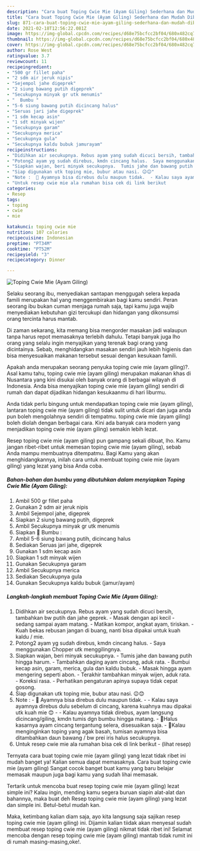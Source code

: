 ```yaml
---
description: "Cara buat Toping Cwie Mie (Ayam Giling) Sederhana dan Mudah Dibuat"
title: "Cara buat Toping Cwie Mie (Ayam Giling) Sederhana dan Mudah Dibuat"
slug: 871-cara-buat-toping-cwie-mie-ayam-giling-sederhana-dan-mudah-dibuat
date: 2021-02-18T12:56:22.081Z
image: https://img-global.cpcdn.com/recipes/d68e75bcfcc2bf04/680x482cq70/toping-cwie-mie-ayam-giling-foto-resep-utama.jpg
thumbnail: https://img-global.cpcdn.com/recipes/d68e75bcfcc2bf04/680x482cq70/toping-cwie-mie-ayam-giling-foto-resep-utama.jpg
cover: https://img-global.cpcdn.com/recipes/d68e75bcfcc2bf04/680x482cq70/toping-cwie-mie-ayam-giling-foto-resep-utama.jpg
author: Rose West
ratingvalue: 3.7
reviewcount: 11
recipeingredient:
- "500 gr fillet paha"
- "2 sdm air jeruk nipis"
- "Sejempol jahe digeprek"
- "2 siung bawang putih digeprek"
- "Secukupnya minyak gr utk menumis"
- "  Bumbu "
- "5-6 siung bawang putih dicincang halus"
- "Seruas jari jahe digeprek"
- "1 sdm kecap asin"
- "1 sdt minyak wijen"
- "Secukupnya garam"
- "Secukupnya merica"
- "Secukupnya gula"
- "Secukupnya kaldu bubuk jamurayam"
recipeinstructions:
- "Didihkan air secukupnya. Rebus ayam yang sudah dicuci bersih, tambahkan bw putih dan jahe geprek.  Masak dengan api kecil - sedang sampai ayam matang. Matikan kompor, angkat ayam, tiriskan. Kuah bekas rebusan jangan di buang, nanti bisa dipakai untuk kuah kaldu / mie."
- "Potong2 ayam yg sudah direbus, kmdn cincang halus.  Saya menggunakan Chopper utk menggilingnya."
- "Siapkan wajan, beri minyak secukupnya.  Tumis jahe dan bawang putih hingga harum. Tambahkan daging ayam cincang, aduk rata. Bumbui kecap asin, garam, merica, gula dan kaldu bubuk. Masak hingga ayam mengering seperti abon.  Terakhir tambahkan minyak wijen, aduk rata. Koreksi rasa. Perhatikan pengaturan apinya supaya tidak cepat gosong."
- "Siap digunakan utk toping mie, bubur atau nasi. 😉😊"
- "Note :  🔼 Ayamnya bisa direbus dulu maupun tidak.  - Kalau saya ayamnya direbus dulu sebelum di cincang, karena kuahnya mau dipakai utk kuah mie 😊 - Kalau ayamnya tidak direbus, ayam langsung dicincang/giling, kmdn tumis dgn bumbu hingga matang. 🔼Halus kasarnya ayam cincang tergantung selera, disesuaikan saja. 🔼Kalau menginginkan toping yang agak basah, tumisan ayamnya bisa ditambahkan daun bawang / bw prei iris halus secukupnya."
- "Untuk resep cwie mie ala rumahan bisa cek di link berikut           (lihat resep)"
categories:
- Resep
tags:
- toping
- cwie
- mie

katakunci: toping cwie mie 
nutrition: 107 calories
recipecuisine: Indonesian
preptime: "PT34M"
cooktime: "PT52M"
recipeyield: "3"
recipecategory: Dinner

---
```



![Toping Cwie Mie (Ayam Giling)](https://img-global.cpcdn.com/recipes/d68e75bcfcc2bf04/680x482cq70/toping-cwie-mie-ayam-giling-foto-resep-utama.jpg)

Selaku seorang ibu, menyediakan santapan menggugah selera kepada famili merupakan hal yang menggembirakan bagi kamu sendiri. Peran seorang ibu bukan cuman menjaga rumah saja, tapi kamu juga wajib menyediakan kebutuhan gizi tercukupi dan hidangan yang dikonsumsi orang tercinta harus mantab.

Di zaman  sekarang, kita memang bisa mengorder masakan jadi walaupun tanpa harus repot memasaknya terlebih dahulu. Tetapi banyak juga lho orang yang selalu ingin menyajikan yang terenak bagi orang yang dicintainya. Sebab, menghidangkan masakan sendiri jauh lebih higienis dan bisa menyesuaikan makanan tersebut sesuai dengan kesukaan famili. 



Apakah anda merupakan seorang penyuka toping cwie mie (ayam giling)?. Asal kamu tahu, toping cwie mie (ayam giling) merupakan makanan khas di Nusantara yang kini disukai oleh banyak orang di berbagai wilayah di Indonesia. Anda bisa menyajikan toping cwie mie (ayam giling) sendiri di rumah dan dapat dijadikan hidangan kesukaanmu di hari liburmu.

Anda tidak perlu bingung untuk mendapatkan toping cwie mie (ayam giling), lantaran toping cwie mie (ayam giling) tidak sulit untuk dicari dan juga anda pun boleh mengolahnya sendiri di tempatmu. toping cwie mie (ayam giling) boleh diolah dengan berbagai cara. Kini ada banyak cara modern yang menjadikan toping cwie mie (ayam giling) semakin lebih lezat.

Resep toping cwie mie (ayam giling) pun gampang sekali dibuat, lho. Kamu jangan ribet-ribet untuk memesan toping cwie mie (ayam giling), sebab Anda mampu membuatnya ditempatmu. Bagi Kamu yang akan menghidangkannya, inilah cara untuk membuat toping cwie mie (ayam giling) yang lezat yang bisa Anda coba.

<!--inarticleads1-->

##### Bahan-bahan dan bumbu yang dibutuhkan dalam menyiapkan Toping Cwie Mie (Ayam Giling):

1. Ambil 500 gr fillet paha
1. Gunakan 2 sdm air jeruk nipis
1. Ambil Sejempol jahe, digeprek
1. Siapkan 2 siung bawang putih, digeprek
1. Ambil Secukupnya minyak gr utk menumis
1. Siapkan  🌠 Bumbu :
1. Ambil 5-6 siung bawang putih, dicincang halus
1. Sediakan Seruas jari jahe, digeprek
1. Gunakan 1 sdm kecap asin
1. Siapkan 1 sdt minyak wijen
1. Gunakan Secukupnya garam
1. Ambil Secukupnya merica
1. Sediakan Secukupnya gula
1. Gunakan Secukupnya kaldu bubuk (jamur/ayam)




<!--inarticleads2-->

##### Langkah-langkah membuat Toping Cwie Mie (Ayam Giling):

1. Didihkan air secukupnya. Rebus ayam yang sudah dicuci bersih, tambahkan bw putih dan jahe geprek.  - Masak dengan api kecil - sedang sampai ayam matang. - Matikan kompor, angkat ayam, tiriskan. - Kuah bekas rebusan jangan di buang, nanti bisa dipakai untuk kuah kaldu / mie.
1. Potong2 ayam yg sudah direbus, kmdn cincang halus.  - Saya menggunakan Chopper utk menggilingnya.
1. Siapkan wajan, beri minyak secukupnya.  - Tumis jahe dan bawang putih hingga harum. - Tambahkan daging ayam cincang, aduk rata. - Bumbui kecap asin, garam, merica, gula dan kaldu bubuk. - Masak hingga ayam mengering seperti abon.  - Terakhir tambahkan minyak wijen, aduk rata. - Koreksi rasa. - Perhatikan pengaturan apinya supaya tidak cepat gosong.
1. Siap digunakan utk toping mie, bubur atau nasi. 😉😊
1. Note :  - 🔼 Ayamnya bisa direbus dulu maupun tidak.  - - Kalau saya ayamnya direbus dulu sebelum di cincang, karena kuahnya mau dipakai utk kuah mie 😊 - - Kalau ayamnya tidak direbus, ayam langsung dicincang/giling, kmdn tumis dgn bumbu hingga matang. - 🔼Halus kasarnya ayam cincang tergantung selera, disesuaikan saja. - 🔼Kalau menginginkan toping yang agak basah, tumisan ayamnya bisa ditambahkan daun bawang / bw prei iris halus secukupnya.
1. Untuk resep cwie mie ala rumahan bisa cek di link berikut -           (lihat resep)




Ternyata cara buat toping cwie mie (ayam giling) yang lezat tidak ribet ini mudah banget ya! Kalian semua dapat memasaknya. Cara buat toping cwie mie (ayam giling) Sangat cocok banget buat kamu yang baru belajar memasak maupun juga bagi kamu yang sudah lihai memasak.

Tertarik untuk mencoba buat resep toping cwie mie (ayam giling) lezat simple ini? Kalau ingin, mending kamu segera buruan siapin alat-alat dan bahannya, maka buat deh Resep toping cwie mie (ayam giling) yang lezat dan simple ini. Betul-betul mudah kan. 

Maka, ketimbang kalian diam saja, ayo kita langsung saja sajikan resep toping cwie mie (ayam giling) ini. Dijamin kalian tiidak akan menyesal sudah membuat resep toping cwie mie (ayam giling) nikmat tidak ribet ini! Selamat mencoba dengan resep toping cwie mie (ayam giling) mantab tidak rumit ini di rumah masing-masing,oke!.

